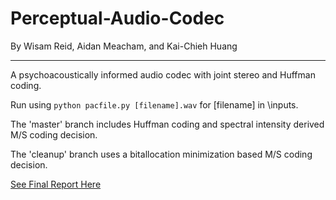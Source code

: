# Perceptual-Audio-Codec

By Wisam Reid, Aidan Meacham, and Kai-Chieh Huang

-----

A psychoacoustically informed audio codec with joint stereo and Huffman coding.

Run using `python pacfile.py [filename].wav` for [filename] in \inputs.
 
The 'master' branch includes Huffman coding and spectral intensity derived M/S coding decision.

The 'cleanup' branch uses a bitallocation minimization based M/S coding decision.

[See Final Report Here](./blob/master/report/WAKProjectPaper.pdf)
